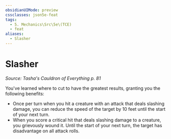 ```yaml
---
obsidianUIMode: preview
cssclasses: json5e-feat
tags:
  - 5. Mechanics\Src\5e\(TCE)
  - feat
aliases:
  - Slasher
---
```

# Slasher
*Source: Tasha's Cauldron of Everything p. 81*  

You've learned where to cut to have the greatest results, granting you the following benefits:

- Once per turn when you hit a creature with an attack that deals slashing damage, you can reduce the speed of the target by 10 feet until the start of your next turn.  
- When you score a critical hit that deals slashing damage to a creature, you grievously wound it. Until the start of your next turn, the target has disadvantage on all attack rolls.
